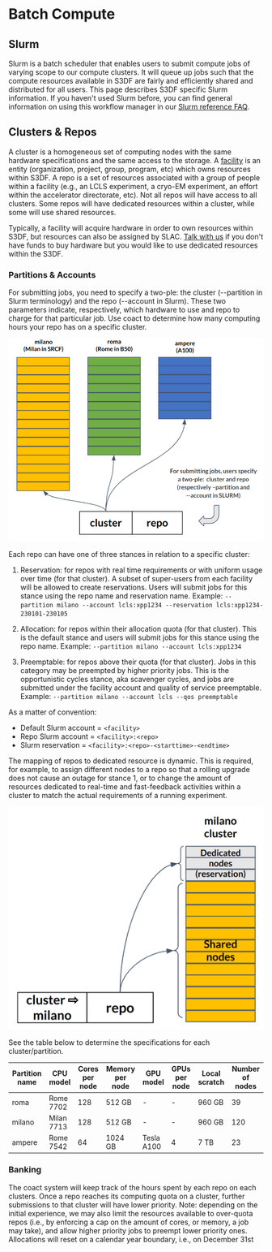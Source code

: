 # Batch Compute

## Slurm

Slurm is a batch scheduler that enables users to submit compute jobs
of varying scope to our compute clusters. It will queue up jobs such
that the compute resources available in S3DF are fairly and
efficiently shared and distributed for all users. This page describes
S3DF specific Slurm information. If you haven't used Slurm before, you
can find general information on using this workflow manager in our
[Slurm reference FAQ](reference.md#SlurmFAQ).

## Clusters & Repos

A cluster is a homogeneous set of computing nodes with the same
hardware specifications and the same access to the storage. A
[facility](contact-us.md#facpoc) is an entity (organization, project,
group, program, etc) which owns resources within S3DF. A repo is a set
of resources associated with a group of people within a facility
(e.g., an LCLS experiment, a cryo-EM experiment, an effort within the
accelerator directorate, etc). Not all repos will have access to all
clusters. Some repos will have dedicated resources within a cluster,
while some will use shared resources.

Typically, a facility will acquire hardware in order to own resources
within S3DF, but resources can also be assigned by SLAC. [Talk with
us](contact-us.md) if you don't have funds to buy hardware but you
would like to use dedicated resources within the S3DF.

### Partitions & Accounts

For submitting jobs, you need to specify a two-ple: the cluster
(--partition in Slurm terminology) and the repo (--account in
Slurm). These two parameters indicate, respectively, which hardware to
use and repo to charge for that particular job. Use coact to determine
how many computing hours your repo has on a specific cluster.

![clusters](assets/s3df-slurm-clusters.png)

Each repo can have one of three stances in relation to a specific
cluster:

1. Reservation: for repos with real time requirements or with
  uniform usage over time (for that cluster). A subset of super-users
  from each facility will be allowed to create reservations. Users
  will submit jobs for this stance using the repo name and reservation
  name. Example:
  `--partition milano --account lcls:xpp1234 --reservation lcls:xpp1234-230101-230105`

2. Allocation: for repos within their allocation quota (for
  that cluster). This is the default stance and users will submit jobs
  for this stance using the repo name. Example:
  `--partition milano --account lcls:xpp1234`

3. Preemptable: for repos above their quota (for
  that cluster). Jobs in this category may be preempted by higher
  priority jobs. This is the opportunistic cycles stance, aka
  scavenger cycles, and jobs are submitted under the facility account
  and quality of service preemptable. Example:
  `--partition milano --account lcls --qos preemptable`

As a matter of convention:

- Default Slurm account = `<facility>`
- Repo Slurm account = `<facility>:<repo>`
- Slurm reservation = `<facility>:<repo>-<starttime>-<endtime>`


The mapping of repos to dedicated resource is dynamic. This is
required, for example, to assign different nodes to a repo so that a
rolling upgrade does not cause an outage for stance 1, or to change
the amount of resources dedicated to real-time and fast-feedback
activities within a cluster to match the actual requirements of a
running experiment.

![repostance](assets/s3df-slurm-repostance.png)



See the table below to determine the specifications for each
cluster/partition.

| Partition name | CPU model | Cores per node | Memory per node | GPU model | GPUs per node | Local scratch | Number of nodes |
| --- | --- | --- | --- | --- | --- | --- | --- |
| roma | Rome 7702 | 128 | 512 GB | - | - | 960 GB | 39 |
| milano | Milan 7713 | 128 | 512 GB | - | - | 960 GB | 120 |
| ampere | Rome 7542 | 64 | 1024 GB | Tesla A100 | 4 | 7 TB | 23 |



### Banking

The coact system will keep track of the hours spent by each repo on
each clusters. Once a repo reaches its computing quota on a cluster,
further submissions to that cluster will have lower priority. Note:
depending on the initial experience, we may also limit the resources
available to over-quota repos (i.e., by enforcing a cap on the amount
of cores, or memory, a job may take), and allow higher priority jobs
to preempt lower priority ones. Allocations will reset on a calendar
year boundary, i.e., on December 31st

